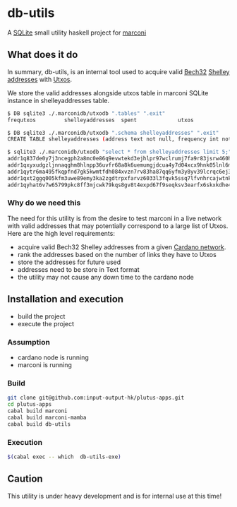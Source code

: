 db-utils
===
A [SQLite](https://www.sqlite.org/index.html) small utility haskell project for [marconi](../marconi)

## What does it do
In summary, db-utils, is an internal tool used to acquire valid [Bech32](https://github.com/bitcoin/bips/blob/master/bip-0173.mediawiki#Bech32) [Shelley addresses](https://cips.cardano.org/cips/cip19/#shelleyaddresses) with [Utxos](https://iohk.io/en/research/library/papers/the-extended-utxo-model/).

We store the valid addresses alongside utxos table in marconi SQLite instance in shelleyaddresses table.

``` sh
$ DB sqlite3 ./.marconidb/utxodb ".tables" ".exit"
frequtxos         shelleyaddresses  spent             utxos
```

``` sh
$ DB sqlite3 ./.marconidb/utxodb ".schema shelleyaddresses" ".exit"
CREATE TABLE shelleyaddresses (address text not null, frequency int not null);
```

``` sh
$ sqlite3 ./.marconidb/utxodb "select * from shelleyaddresses limit 5;" ".exit"
addr1q837de0y7j3ncegph2a8mc0e86q9evwtekd3ejhlpr97wclrumj7fa9r83jsrw460hslj05qtjcuhnvmrn907zxtua3skv7yyl|2535
addr1qxyxudgzljnnaqghm8hlnpp36uvfr68a8k6uemumgjdcua4y7d04xcx9hnk05lnl6m9ptd9h3pj9vvg2xe4j354uh8vsarpydn|2321
addr1qytr6ma495fkqpfnd7gk5kwmtfdh084xvzn7rv83ha87qq6yfm3y8yv39lcrqc6ej3zdzvef4aj3dv3pq2snakkcwscsfyrn3g|2317
addr1qxt2ggq005kfm3uwe89emy3ka2zgdtrpxfarvz6033l3fqvk5ssq7lfvnhrcajwtnkfrd65ys6kxzvn6xc95lrrlzjqsjttk32|1353
addr1qyhat6v7w65799pkc8ff3mjcwk79kqs8gv8t4expd67f9seqksv3earfx6skxkdhe4hcekjkj0x333dd76u8re8cmg2qwrdzn2|1155

```

### Why do we need this
The need for this utility is from the desire to test marconi in a live network with valid addresses that may potentially correspond to a large list of Utxos.  Here are the high level requirements:

+ acquire valid Bech32 Shelley addresses from a given [Cardano network](https://docs.cardano.org/explore-cardano/cardano-network/about-the-cardano-network).
+ rank the addresses based on the number of links they have to Utxos
+ store the addresses for future used
+ addresses need to be store in Text format
+ the utility may not cause any down time to the cardano node

## Installation and execution

+ build the project
+ execute the project

### Assumption
+ cardano node is running
+ marconi is running

### Build

``` sh
git clone git@github.com:input-output-hk/plutus-apps.git
cd plutus-apps
cabal build marconi
cabal build marconi-mamba
cabal build db-utils
```
### Execution

``` sh
$(cabal exec -- which  db-utils-exe)
```

## Caution
This utility is under heavy development and is for internal use at this time!
